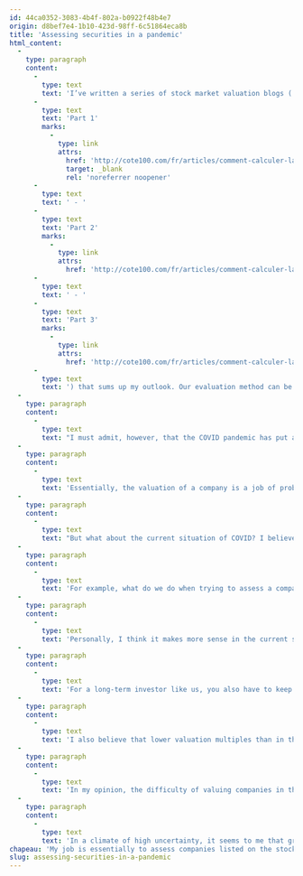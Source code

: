 ```yaml
---
id: 44ca0352-3083-4b4f-802a-b0922f48b4e7
origin: d8bef7e4-1b10-423d-98ff-6c51864eca8b
title: 'Assessing securities in a pandemic'
html_content:
  -
    type: paragraph
    content:
      -
        type: text
        text: 'I’ve written a series of stock market valuation blogs ('
      -
        type: text
        text: 'Part 1'
        marks:
          -
            type: link
            attrs:
              href: 'http://cote100.com/fr/articles/comment-calculer-la-valeur-intrinseque-dune-entreprise-partie-1/'
              target: _blank
              rel: 'noreferrer noopener'
      -
        type: text
        text: ' - '
      -
        type: text
        text: 'Part 2'
        marks:
          -
            type: link
            attrs:
              href: 'http://cote100.com/fr/articles/comment-calculer-la-valeur-intrinseque-dune-entreprise-partie-2/'
      -
        type: text
        text: ' - '
      -
        type: text
        text: 'Part 3'
        marks:
          -
            type: link
            attrs:
              href: 'http://cote100.com/fr/articles/comment-calculer-la-valeur-intrinseque-dune-entreprise-partie-3/'
      -
        type: text
        text: ') that sums up my outlook. Our evaluation method can be summed up in one word: KISS or "Keep It Simple Stupid". We stick to companies whose activities are relatively predictable (not cyclical or barely), easily understandable and that are already profitable.'
  -
    type: paragraph
    content:
      -
        type: text
        text: "I must admit, however, that the COVID pandemic has put a big dent in our assessment method. That said, in this context, it’s probably become even more uncertain to value the stocks of companies that we generally avoid. While our method is based on the stability of our companies' profits, COVID undermines this stability, which makes their valuation particularly difficult and uncertain."
  -
    type: paragraph
    content:
      -
        type: text
        text: 'Essentially, the valuation of a company is a job of probability. A security is evaluated according to various scenarios associated with various probabilities. Under normal conditions, the range of scenarios, from the most pessimistic to the most optimistic, is relatively narrow.'
  -
    type: paragraph
    content:
      -
        type: text
        text: "But what about the current situation of COVID? I believe that in the vast majority of the companies we own and follow, the gap between the optimistic and the pessimistic scenario is considerably wider than under normal conditions. Thus, our forecast for a company's profits is likely to vary dramatically, depending on whether we believe in the scenario where the economy will normalize quickly or, conversely, that a second wave of contagion will strike in the coming months and delay all economic recovery."
  -
    type: paragraph
    content:
      -
        type: text
        text: 'For example, what do we do when trying to assess a company whose profit forecast for 2020 would be, say, $5.00 per share in an optimistic scenario and $2.00 in a pessimistic scenario? Or could the company become even more dominant after the crisis?'
  -
    type: paragraph
    content:
      -
        type: text
        text: 'Personally, I think it makes more sense in the current situation to try to assess a security based on normalized profits. We could, for example, use the profit made by a company in 2019 to get a better idea of the profit it could achieve again once conditions have somewhat normalized.'
  -
    type: paragraph
    content:
      -
        type: text
        text: 'For a long-term investor like us, you also have to keep your eyes on the long-term prospects of a business. Is the current pandemic calling into question its long-term business model?'
  -
    type: paragraph
    content:
      -
        type: text
        text: 'I also believe that lower valuation multiples than in the past should be used to assess a security to account for the increased uncertainty.'
  -
    type: paragraph
    content:
      -
        type: text
        text: 'In my opinion, the difficulty of valuing companies in the current environment is the reason why Warren Buffett didn’t really buy stocks during the stock market downturn in March.'
  -
    type: paragraph
    content:
      -
        type: text
        text: 'In a climate of high uncertainty, it seems to me that greater caution is required. That doesn’t mean that we have to withdraw from the stock market (alternatives to stocks are even less attractive than stocks), but that we have to remain as objective and realistic as possible in the valuation of our stocks. As they say, "it’s better to be safe than sorry".'
chapeau: 'My job is essentially to assess companies listed on the stock market. The work can seem complex; many people imagine huge mathematical models with many variables. The reality is very different and it reflects a choice we made many years ago at COTE 100: we limit ourselves as much as possible to the simplest situations that we can find. No biotech companies, whose valuations depend on the possible success of a developing drug. No securities of companies whose activities are very cyclical and whose profits can vary considerably depending on factors that are difficult to predict (oil prices, currencies, GDP growth, etc.). No start-up companies whose prospects often boil down to "make it or break it".'
slug: assessing-securities-in-a-pandemic
---
```

